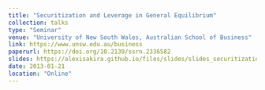 ```yaml
---
title: "Securitization and Leverage in General Equilibrium"
collection: talks
type: "Seminar"
venue: "University of New South Wales, Australian School of Business"
link: https://www.unsw.edu.au/business
paperurl: https://doi.org/10.2139/ssrn.2336582
slides: https://alexisakira.github.io/files/slides/slides_securitization.pdf
date: 2013-01-21
location: "Online"
---
```

